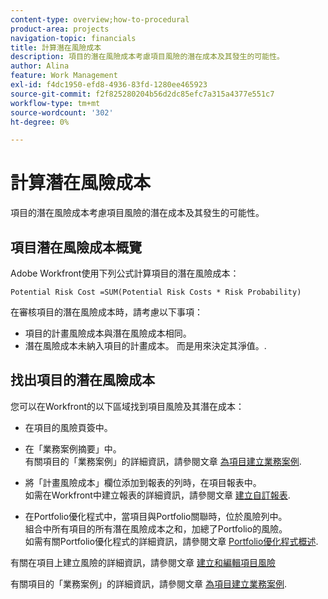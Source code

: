 ```yaml
---
content-type: overview;how-to-procedural
product-area: projects
navigation-topic: financials
title: 計算潛在風險成本
description: 項目的潛在風險成本考慮項目風險的潛在成本及其發生的可能性。
author: Alina
feature: Work Management
exl-id: f4dc1950-efd8-4936-83fd-1280ee465923
source-git-commit: f2f825280204b56d2dc85efc7a315a4377e551c7
workflow-type: tm+mt
source-wordcount: '302'
ht-degree: 0%

---
```


# 計算潛在風險成本

項目的潛在風險成本考慮項目風險的潛在成本及其發生的可能性。

## 項目潛在風險成本概覽

Adobe Workfront使用下列公式計算項目的潛在風險成本：

```
Potential Risk Cost =SUM(Potential Risk Costs * Risk Probability)
```

在審核項目的潛在風險成本時，請考慮以下事項：

* 項目的計畫風險成本與潛在風險成本相同。 
* 潛在風險成本未納入項目的計畫成本。 而是用來決定其淨值。.

## 找出項目的潛在風險成本

您可以在Workfront的以下區域找到項目風險及其潛在成本：

* 在項目的風險頁簽中。
* 在「業務案例摘要」中。\
   有關項目的「業務案例」的詳細資訊，請參閱文章 [為項目建立業務案例](../../../manage-work/projects/define-a-business-case/create-business-case.md).
* 將「計畫風險成本」欄位添加到報表的列時，在項目報表中。\
   如需在Workfront中建立報表的詳細資訊，請參閱文章 [建立自訂報表](../../../reports-and-dashboards/reports/creating-and-managing-reports/create-custom-report.md).

* 在Portfolio優化程式中，當項目與Portfolio關聯時，位於風險列中。\
   組合中所有項目的所有潛在風險成本之和，加總了Portfolio的風險。\
   如需有關Portfolio優化程式的詳細資訊，請參閱文章 [Portfolio優化程式概述](../../../manage-work/portfolios/portfolio-optimizer/portfolio-optimizer-overview.md).

有關在項目上建立風險的詳細資訊，請參閱文章 [建立和編輯項目風險](../../../manage-work/projects/define-a-business-case/create-edit-risks-on-projects.md)

有關項目的「業務案例」的詳細資訊，請參閱文章 [為項目建立業務案例](../../../manage-work/projects/define-a-business-case/create-business-case.md).
